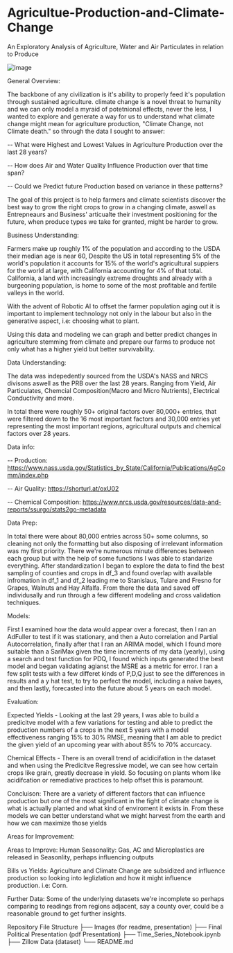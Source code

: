 # Agricultue-Production-and-Climate-Change
An Exploratory Analysis of Agriculture, Water and Air Particulates in relation to Produce

![image](https://github.com/vileincorp/Agricultue-Production-and-Climate-Change/assets/124652720/eccc451f-863a-4602-98c0-4f6c8f6133b4)



General Overview: 

The backbone of any civilization is it's ability to properly feed it's population through sustained agriculture. climate change is a novel threat to humanity and we can only model a myraid of potetnional effects, never the less, I wanted to explore and generate a way for us to understand what climate change might mean for agriculture production, "Climate Change, not Climate death." so through the data I sought to answer: 


-- What were Highest and Lowest Values in Agriculture Production over the last 28 years?

-- How does Air and Water Quality Influence Production over that time span?

-- Could we Predict future Production based on variance in these patterns? 

The goal of this project is to help farmers and climate scientists discover the best way to grow the right crops to grow in a changing climate, aswell as Entrepneaurs and Business' articualte their investment positioning for the future, when produce types we take for granted, might be harder to grow. 

Business Understanding: 

Farmers make up roughly 1% of the population and according to the USDA their median age is near 60, Despite the US in total representing 5% of the world's population it accounts for 15% of the world's agricultural suppiers for the world at large, with California accounting for 4% of that total. California, a land with increasingly extreme droughts and already with a burgeoning population, is home to some of the most profitable and fertile valleys in the world. 

With the advent of Robotic AI to offset the farmer population aging out it is important to implement technology not only in the labour but also in the generative aspect, i.e: choosing what to plant. 

Using this data and modeling we can graph and better predict changes in agriculture stemming from climate and prepare our farms to produce not only what has a higher yield but better survivability. 

Data Understanding: 

The data was indepedently sourced from the USDA's NASS and NRCS divisons aswell as the PRB over the last 28 years. Ranging from Yield, Air Particulates, Chemcial Composition(Macro and Micro Nutrients), Electrical Conductivity and more. 

In total there were roughly 50+ original factors over 80,000+ entries, that were filtered down to the 16 most important factors and 30,000 entries yet representing the most important regions, agricultural outputs and chemical factors over 28 years.

Data info:

-- Production: https://www.nass.usda.gov/Statistics_by_State/California/Publications/AgComm/index.php

-- Air Quality: https://shorturl.at/oxU02

-- Chemical Composition: https://www.nrcs.usda.gov/resources/data-and-reports/ssurgo/stats2go-metadata

Data Prep: 

In total there were about 80,000 entries across 50+ some columns, so cleaning not only the formatting but also disposing of irrelevant information was my first priority. There we're numerous minute differences between each group but with the help of some functions I was able to standarize everything. After standardization I began to explore the data to find the best sampling of counties and crops in df_3 and found overlap with available infromation in df_1 and df_2 
leading me to Stanislaus, Tulare and Fresno for Grapes, Walnuts and Hay Alfalfa. From there the data and saved off individusally and run through a few different modeling and cross validation techniques. 



Models: 

First I examined how the data would appear over a forecast, then I ran an AdFuller to test if it was stationary, and then a Auto correlation and Partial Autocorrelation, finally after that I ran an ARIMA model, which I found more suitable than a SariMax given the time increments of my data (yearly), using a search and test function for PDQ, I found which inputs generated the best model and began validating agianst the MSRE as a metric for error. I ran a few split tests with a few differet kinds of P,D,Q just to see the differences in results and a y hat test, to try to perfect the model, including a naive bayes, and then lastly, forecasted into the future about 5 years on each model. 

Evaluation: 

Expected Yields - Looking at the last 29 years, I was able to build a predicitve model with a few variations for testing and able to predict the production numbers of a crops in the next 5 years with a model effectiveness ranging 15% to 30% RMSE, meaning that I am able to predict the given yield of an upcoming year with about 85% to 70% accurcacy. 


Chemical Effects -  There is an overall trend of acidicifation in the dataset and when using the Predicitve Regressive model, we can see how certain crops like grain, greatly decrease in yield. So focusing on plants whom like acidifcation or remediative practices to help offset this is paramount. 

Concluison: 
There are a variety of different factors that can influence production but one of the most significant in the fight of climate change is what is actually planted and what kind of enviroment it exists in. From these models we can better understand what we might harvest from the earth and how we can maximize those yields

Areas for Improvement: 

Areas to Improve: 
Human Seasonality: Gas, AC and Microplastics are released in Seasonlity, perhaps influencing outputs

Bills vs Yields: Agriculture and Climate Change are subsidized and influence production so looking into leglizlation and how it might influence production. i.e: Corn. 

Further Data: Some of the underlying datasets we're incomplete so perhaps comparing to readings from regions adjacent, say a county over, could be a reasonable ground to get further insights. 

Repository File Structure
├── Images (for readme, presentation)
├── Final Political Presentation (pdf Presentation)
├── Time_Series_Notebook.ipynb
├── Zillow Data (dataset)
└── README.md

